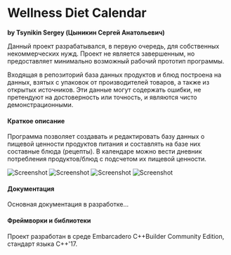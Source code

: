 # Wellness Diet Calendar

__by Tsynikin Sergey (Цыникин Сергей Анатольевич)__

Данный проект разрабатывался, в первую очередь, для собственных некоммерческих нужд. Проект не является завершенным, но предоставляет минимально возможный рабочий прототип программы.

Входящая в репозиторий база данных продуктов и блюд построена на данных, взятых с упаковок от производителей товаров, а также из открытых источников. Эти данные могут содержать ошибки, не претендуют на  достоверность или точность, и являются чисто демонстрационными.

#### Краткое описание

Программа позволяет создавать и редактировать базу данных о пищевой ценности продуктов питания и составлять на базе них составные блюда (рецепты). В календаре можно вести дневник потребления продуктов/блюд с подсчетом их пищевой ценности.

![Screenshot](https://)
![Screenshot](https://)
![Screenshot](https://)
![Screenshot](https://)


#### Документация


Основная документация в разработке…


#### Фреймворки и библиотеки

Проект разработан в среде Embarcadero C++Builder Community Edition, стандарт языка C++'17.

 